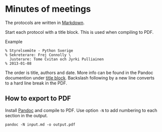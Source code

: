 Minutes of meetings
=========

The protocols are written in [Markdown](http://daringfireball.net/projects/markdown/).

Start each protocol with a title block. This is used when compiling to PDF.

Example

```
% Styrelsemöte - Python Sverige
% Sekreterare: Frej Connolly \
  Justerare: Tome Cvitan och Jyrki Pulliainen
% 2013-01-08
```

The order is title, authors and date. More info can be found in the Pandoc documention under [title block](http://johnmacfarlane.net/pandoc/README.html#title-block). Backslash following by a new line converts to a hard line break in the PDF.

How to export to PDF
--------------------
Install [Pandoc](http://johnmacfarlane.net/pandoc/) and compile to PDF. Use option ```-N``` to add numbering to each section in the output.

```
pandoc -N input.md -o output.pdf
```
